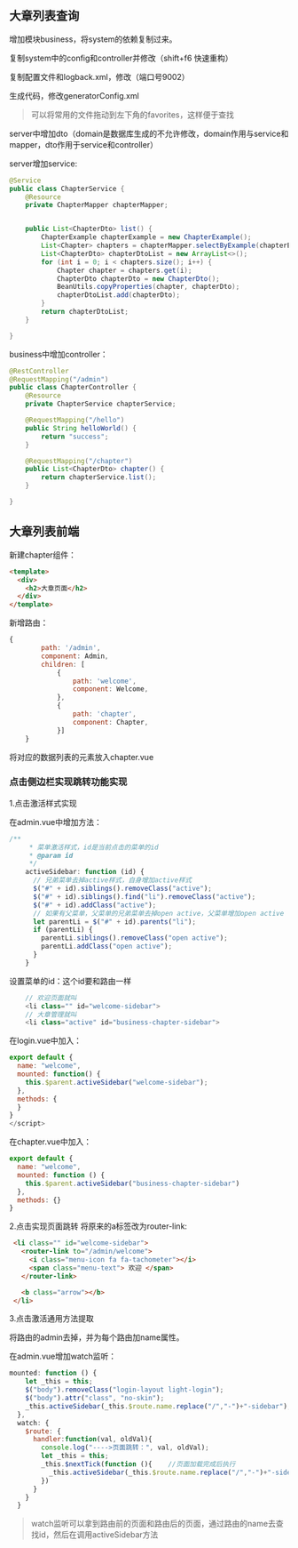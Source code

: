 ## 大章列表查询
增加模块business，将system的依赖复制过来。

复制system中的config和controller并修改（shift+f6 快速重构）

复制配置文件和logback.xml，修改（端口号9002）

生成代码，修改generatorConfig.xml

> 可以将常用的文件拖动到左下角的favorites，这样便于查找

server中增加dto（domain是数据库生成的不允许修改，domain作用与service和mapper，dto作用于service和controller）

server增加service:
```java
@Service
public class ChapterService {
    @Resource
    private ChapterMapper chapterMapper;


    public List<ChapterDto> list() {
        ChapterExample chapterExample = new ChapterExample();
        List<Chapter> chapters = chapterMapper.selectByExample(chapterExample);
        List<ChapterDto> chapterDtoList = new ArrayList<>();
        for (int i = 0; i < chapters.size(); i++) {
            Chapter chapter = chapters.get(i);
            ChapterDto chapterDto = new ChapterDto();
            BeanUtils.copyProperties(chapter, chapterDto);
            chapterDtoList.add(chapterDto);
        }
        return chapterDtoList;
    }

}
```
business中增加controller：
```java
@RestController
@RequestMapping("/admin")
public class ChapterController {
    @Resource
    private ChapterService chapterService;

    @RequestMapping("/hello")
    public String helloWorld() {
        return "success";
    }

    @RequestMapping("/chapter")
    public List<ChapterDto> chapter() {
        return chapterService.list();
    }

}
```

## 大章列表前端
新建chapter组件：
```html
<template>
  <div>
    <h2>大章页面</h2>
  </div>
</template>
```
新增路由：
```javascript
{
        path: '/admin',
        component: Admin,
        children: [
            {
                path: 'welcome',
                component: Welcome,
            },
            {
                path: 'chapter',
                component: Chapter,
            }]
    }
```
将对应的数据列表的元素放入chapter.vue

### 点击侧边栏实现跳转功能实现
1.点击激活样式实现

在admin.vue中增加方法：
```javascript
/**
     * 菜单激活样式，id是当前点击的菜单的id
     * @param id
     */
    activeSidebar: function (id) {
      // 兄弟菜单去掉active样式，自身增加active样式
      $("#" + id).siblings().removeClass("active");
      $("#" + id).siblings().find("li").removeClass("active");
      $("#" + id).addClass("active");
      // 如果有父菜单，父菜单的兄弟菜单去掉open active，父菜单增加open active
      let parentLi = $("#" + id).parents("li");
      if (parentLi) {
        parentLi.siblings().removeClass("open active");
        parentLi.addClass("open active");
      }
    }
```
设置菜单的id：这个id要和路由一样
```javascript
    // 欢迎页面就叫
    <li class="" id="welcome-sidebar">
    // 大章管理就叫
    <li class="active" id="business-chapter-sidebar">
```

在login.vue中加入：
```javascript
export default {
  name: "welcome",
  mounted: function() {
    this.$parent.activeSidebar("welcome-sidebar");
  },
  methods: {
  }
}
</script>
```
在chapter.vue中加入：
```javascript
export default {
  name: "welcome",
  mounted: function () {
    this.$parent.activeSidebar("business-chapter-sidebar")
  },
  methods: {}
}
```
2.点击实现页面跳转
将原来的a标签改为router-link:
```html
 <li class="" id="welcome-sidebar">
   <router-link to="/admin/welcome">
     <i class="menu-icon fa fa-tachometer"></i>
     <span class="menu-text"> 欢迎 </span>
   </router-link>

   <b class="arrow"></b>
 </li>
```

3.点击激活通用方法提取

将路由的admin去掉，并为每个路由加name属性。

在admin.vue增加watch监听：
```javascript
mounted: function () {
    let _this = this;
    $("body").removeClass("login-layout light-login");
    $("body").attr("class", "no-skin");
    _this.activeSidebar(_this.$route.name.replace("/","-")+"-sidebar");
  },
  watch: {
    $route: {
      handler:function(val, oldVal){
        console.log("---->页面跳转：", val, oldVal);
        let _this = this;
        _this.$nextTick(function (){    //页面加载完成后执行
          _this.activeSidebar(_this.$route.name.replace("/","-")+"-sidebar");
        })
      }
    }
  }
```
> watch监听可以拿到路由前的页面和路由后的页面，通过路由的name去查找id，然后在调用activeSidebar方法